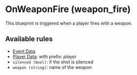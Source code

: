 # OnWeaponFire (weapon_fire)

This blueprint is triggered when a player fires with a weapon.

## Available rules

- [Event Data](GlobalEventData.md)
- [Player Data](GlobalPlayerData.md): with prefix: *player*
- `silenced (bool)`: if the shot is silenced
- `weapon (string)`: name of the weapon
